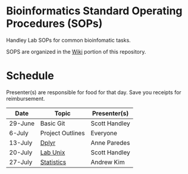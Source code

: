 # Bioinformatics Standard Operating Procedures (SOPs)
Handley Lab SOPs for common bioinfomatic tasks.

SOPS are organized in the [Wiki](https://github.com/HandleyLab/Bioinformatics-SOPs/wiki) portion of this repository.

# Schedule
Presenter(s) are responsible for food for that day. Save you receipts for reimbursement.

| Date      | Topic | Presenter(s) |
| ----------- | ----------- | ----------- |
| 29-June | Basic Git | Scott Handley |
| 6-July | Project Outlines | Everyone |
| 13-July | [Dplyr](https://dplyr.tidyverse.org) | Anne Paredes |
| 20-July | [Lab Unix](https://github.com/HandleyLab/Bioinformatics-SOPs/wiki/1.-Unix-Stuff) | Scott Handley |
| 27-July | [Statistics](https://github.com/HandleyLab/Bioinformatics-SOPs/wiki/2.-Statistical-analyses-in-R) | Andrew Kim |

